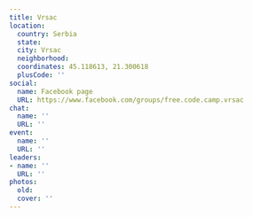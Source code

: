 ```yaml
---
title: Vrsac
location:
  country: Serbia
  state: 
  city: Vrsac
  neighborhood: 
  coordinates: 45.118613, 21.300618
  plusCode: ''
social:
  name: Facebook page
  URL: https://www.facebook.com/groups/free.code.camp.vrsac
chat:
  name: ''
  URL: ''
event:
  name: ''
  URL: ''
leaders:
- name: ''
  URL: ''
photos:
  old: 
  cover: ''
---
```

